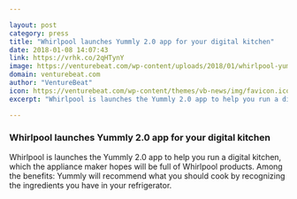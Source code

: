 ```yaml
---

layout: post
category: press
title: "Whirlpool launches Yummly 2.0 app for your digital kitchen"
date: 2018-01-08 14:07:43
link: https://vrhk.co/2qHTynY
image: https://venturebeat.com/wp-content/uploads/2018/01/whirlpool-yummly.jpg?fit=780%2C430&strip=all
domain: venturebeat.com
author: "VentureBeat"
icon: https://venturebeat.com/wp-content/themes/vb-news/img/favicon.ico
excerpt: "Whirlpool is launches the Yummly 2.0 app to help you run a digital kitchen, which the appliance maker hopes will be full of Whirlpool products. Among the benefits: Yummly will recommend what you should cook by recognizing the ingredients you have in your refrigerator."

---
```


### Whirlpool launches Yummly 2.0 app for your digital kitchen

Whirlpool is launches the Yummly 2.0 app to help you run a digital kitchen, which the appliance maker hopes will be full of Whirlpool products. Among the benefits: Yummly will recommend what you should cook by recognizing the ingredients you have in your refrigerator.